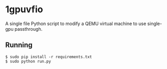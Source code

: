 # 1gpuvfio

A single file Python script to modify a QEMU virtual machine to use single-gpu passthrough.

## Running

```shell
$ sudo pip install -r requirements.txt
$ sudo python run.py
```